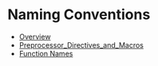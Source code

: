 # Naming Conventions
- [Overview](Overview.md)
- [Preprocessor_Directives_and_Macros](Preprocessor_Directives_and_Macros.md)
- [Function Names](Function_Names.md)
